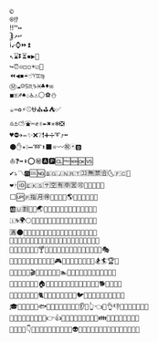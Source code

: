 

<!--
**xiaodongxiexie/xiaodongxiexie** is a ✨ _special_ ✨ repository because its `README.md` (this file) appears on your GitHub profile.

Here are some ideas to get you started:

- 🔭 I’m currently working on ...
- 🌱 I’m currently learning ...
- 👯 I’m looking to collaborate on ...
- 🤔 I’m looking for help with ...
- 💬 Ask me about ...
- 📫 How to reach me: ...
- 😄 Pronouns: ...
- ⚡ Fun fact: ...
🐊🐶👋👛👥👭👵👼💀💄💈💌💐💔💘💛💝💟💡💣💥💧💩💫💭💰💲💴💶💸💻🥚
🐥👓👩👹💂💊💒💚💞💢💦💪💮💳💷💼💾📂📆📈📊📍📏📑📓📕📗📙📛📝📟📡
👃👱💆💠💨💱💺📀📇📋📐📔📘📜📠📣📥📧📩📬📮📰📲📴📶📸📺📼🔁🔃🔅🔇
👠💎💤💵📅📎📖📞📤📨📭📱📵📹🔀🔄🔈🔊🔌🔎🔐🔒🔔🔖🔘🔚🔜🔞🔠🔢🔥🔧🔩🔫
👾💬📉📚📦📯📷🔂🔉🔍🔑🔕🔙🔝🔡🔦🔪🔭🔯🔲🔴🔶🔸🔺🔼🕋🕍🕑🕓🕕🕗🕙🕜🕞🕠
💜📒📪📻🔋🔓🔛🔣🔬🔱🔵🔹🔽🕐🕔🕘🕝🕡🕣🕥🕧🗻🗽🗿😁😃😅😇😉😋😍😏😑😓😕😗
💽📳🔏🔟🔮🔷🕌🕖🕟🕤🖕🗾😂😆😊😎😒😖😙😛😝😟😡😣😥😧😩😫😭😯😱😳😵😷😺😼
📢🔗🔳🕒🕢🗼😄😌😔😚😞😢😦😪😮😲😶😻🙀🙃🙅🙇🙉🙋🙍🙏🚁🚃🚅🚇🚉🚋🚎🚐🚒🚔🚗🚙
🔆🔻🕦😈😘😠😨😰😹🙂🙆🙊🙎🚂🚆🚊🚏🚓🚘🚛🚝🚟🚡🚤🚦🚨🚪🚬🚮🚰🚲🚴🚶🚸🚺🚼🚾🛀🛂🥙
🔨😀😜😬😽🙈🚀🚈🚑🚚🚞🚢🚧🚫🚯🚳🚷🚻🚿🛃🛅🛒🛬🛵🤐🤓🤗🤠🤣🤥🥂🥄🥇🥉🥋🥑🥓🥕🥗
🕛😤🙄🚄🚕🚠🚩🚱🚹🛁🛌🛴🤑🤘🤤🥃🥈🥐🥔🥘🥛🥝🧀😐🙌🚜🚭🚽🛫🤔🥁🥊🥖🥜😴🚥🛄🤡🥒🥞🚍🛶

```
-->
```

©
®⁉
‼™↔
⃣↕↗↩
ℹ↙⌚⏩⏫
↖⌛⏬⏳▪▶🚵
↪⏰▫◻◽☀☑🥅
⏪◀◾☔☝♈♊♍
Ⓜ☁☺♋♏♑♓♣♦✉
◼♉♐♠♨♿⚠⚪⚽⛄
☕♒♻⚡⚾⛎⛪⛳⛺✅
♎⚓⛅⛲✂✊✌✒✖✳❄❎
♥⛔✈✏✨❌❔❗➕➗➰⤴⬅
⚫✋✴❕➖➿⬆⬛⭐〰㊗️🃏🅱
⛵❓➡⬇⭕㊙🅰🅿🆑🆓🆕🆗🆚
✔⤵〽🅾🆒🆖🇧🇬🇯🇳🇷🇹🈁🈚🈲🈴🌜🇫🇨🍮
❤🀄🆔🇪🇰🇸🈂🈳🈶🈸🈺🉑🌁🌃🌅🌇🌉
⬜🆙🇵🈯🈷🉐🌂🌆🌊🌌🌎🌐🌒🌔🌖🌘🌚
🆎🇺🈹🌄🌋🌏🌓🌗🌛🌞🌭🌲🌴🌷🌹🌻🌽🌿🍁
🇮🌀🌍🌕🌝🌱🌵🌺🌾🍃🍅🍇🍉🍋🍍🍏🍑🍓🍕🍗
🈵🌑🌠🌸🍀🍆🍊🍎🍒🍖🍙🍛🍞🍠🍢🍤🍦🍨🍪🍬
🌈🌳🍄🍌🍔🍚🍟🍣🍧🍫🍯🍱🍳🍵🍷🍹🍻🍿🎁🎄🎆🎈
🌙🍈🍘🍡🍩🍰🍴🍸🍾🎂🎇🎊🎌🎎🎐🎒🎠🎢🎤🎦🎩🎫🎭
🌼🍝🍭🍶🎀🎉🎍🎑🎡🎥🎪🎮🎰🎲🎴🎶🎸🎻🎽🎿🏂🏄🏆🏈
🍐🍲🎅🎏🎣🎬🎱🎵🎹🎾🏃🏇🏊🏑🏓🏡🏣🏥🏧🏩🏫🏮🏰🏹🐁
🍥🎋🎨🎳🎼🏅🏐🏠🏤🏨🏬🏸🐂🐄🐆🐉🐋🐍🐏🐑🐓🐕🐗🐙🐛🐞
🍺🎯🏀🏒🏦🏯🐃🐈🐌🐐🐔🐘🐜🐠🐢🐤🐦🐨🐪🐬🐮🐰🐲🐵🐷🐹🐻
🎓🏉🏪🐅🐎🐖🐟🐣🐧🐫🐯🐳🐸🐼🐾👂👄👆👈👊👌👎👐👒👔👖👘👚😿
🎷🏺🐒🐡🐩🐱🐺👀👅👉👍👑👕👙👜👞👡👤👦👨👪👬👮👰👲👴👶👸👺
🏢🐚🐭🐽👇👏👗👝👢👧👫👯👳👷👻👽👿💁💃💅💇💉💋💍💏💑💓💕💗💙💖
